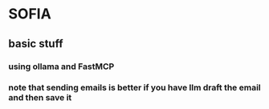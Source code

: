 # SOFIA

## basic stuff
### using ollama and FastMCP

### note that sending emails is better if you have llm draft the email and then save it
